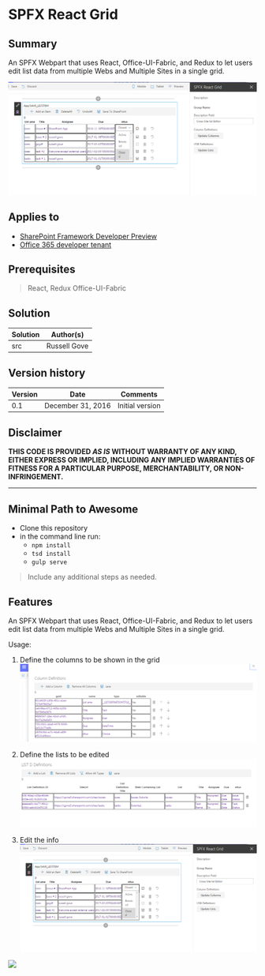 # SPFX React Grid

## Summary
An SPFX Webpart that uses React, Office-UI-Fabric, and Redux to let users edit list data from multiple Webs and Multiple Sites in a single grid.

![alt tag](/src/images/editListItems.PNG)


## Applies to

* [SharePoint Framework Developer Preview](http://dev.office.com/sharepoint/docs/spfx/sharepoint-framework-overview)
* [Office 365 developer tenant](http://dev.office.com/sharepoint/docs/spfx/set-up-your-developer-tenant)



## Prerequisites

> React, Redux Office-UI-Fabric

## Solution

Solution|Author(s)
--------|---------
src| Russell Gove

## Version history

Version|Date|Comments
-------|----|--------
0.1|December 31, 2016|Initial version


## Disclaimer
**THIS CODE IS PROVIDED *AS IS* WITHOUT WARRANTY OF ANY KIND, EITHER EXPRESS OR IMPLIED, INCLUDING ANY IMPLIED WARRANTIES OF FITNESS FOR A PARTICULAR PURPOSE, MERCHANTABILITY, OR NON-INFRINGEMENT.**

---

## Minimal Path to Awesome

- Clone this repository
- in the command line run:
  - `npm install`
  - `tsd install`
  - `gulp serve`

> Include any additional steps as needed.

## Features
An SPFX Webpart that uses React, Office-UI-Fabric, and Redux to let users edit list data from multiple Webs and Multiple Sites in a single grid.

Usage:

1. Define the columns to be shown in the grid
![alt tag](/src/images/columnDefinitions.PNG)

2. Define the lists to be edited
![alt tag](/src/images/ListDefinitions.PNG)

3. Edit the info
![alt tag](/src/images/editListItems.PNG)

<img src="https://telemetry.sharepointpnp.com/sp-dev-fx-webparts/samples/readme-template" />




